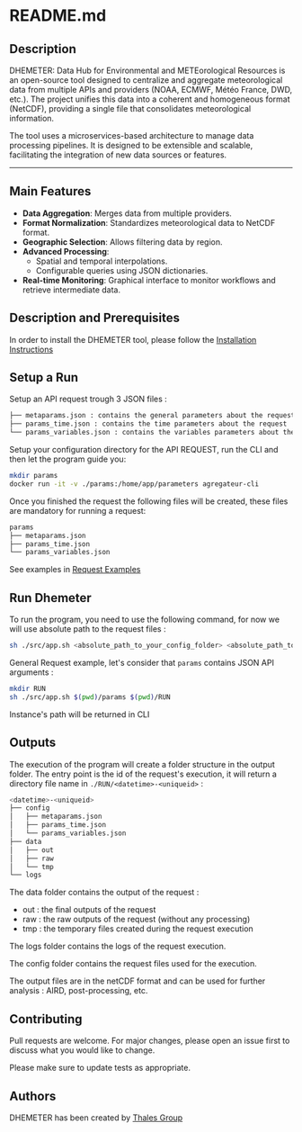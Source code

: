 # README.md
## Description
DHEMETER: Data Hub for Environmental and METEorological Resources is an open-source tool designed to centralize and aggregate meteorological data from multiple APIs and providers (NOAA, ECMWF, Météo France, DWD, etc.). The project unifies this data into a coherent and homogeneous format (NetCDF), providing a single file that consolidates meteorological information.

The tool uses a microservices-based architecture to manage data processing pipelines. It is designed to be extensible and scalable, facilitating the integration of new data sources or features.

---

## Main Features
- **Data Aggregation**: Merges data from multiple providers.
- **Format Normalization**: Standardizes meteorological data to NetCDF format.
- **Geographic Selection**: Allows filtering data by region.
- **Advanced Processing**:
  - Spatial and temporal interpolations.
  - Configurable queries using JSON dictionaries.
- **Real-time Monitoring**: Graphical interface to monitor workflows and retrieve intermediate data.

## Description and Prerequisites

In order to install the DHEMETER tool, please follow the [Installation Instructions](./INSTALL.md)

## Setup a Run

Setup an API request trough 3 JSON files :
```bash
├── metaparams.json : contains the general parameters about the request
├── params_time.json : contains the time parameters about the request
└── params_variables.json : contains the variables parameters about the request
```

Setup your configuration directory for the API REQUEST, run the CLI and then let the program guide you:
```bash
mkdir params
docker run -it -v ./params:/home/app/parameters agregateur-cli
```
Once you finished the request the following files will be created, these files are mandatory for running a request:
```bash
params
├── metaparams.json
├── params_time.json
└── params_variables.json
```

See examples in [Request Examples](./config)

## Run Dhemeter

To run the program, you need to use the following command, for now we will use absolute path to the request files :

```bash
sh ./src/app.sh <absolute_path_to_your_config_folder> <absolute_path_to_your_output_folder>
```

General Request example, let's consider that ``params`` contains JSON API arguments :
```bash
mkdir RUN
sh ./src/app.sh $(pwd)/params $(pwd)/RUN
```

Instance's path will be returned in CLI

##  Outputs

The execution of the program will create a folder structure in the output folder. 
The entry point is the id of the request's execution, it will return a directory file name in ``./RUN/<datetime>-<uniqueid>`` :
```bash
<datetime>-<uniqueid>
├── config
│   ├── metaparams.json
│   ├── params_time.json
│   └── params_variables.json
├── data
│   ├── out
│   ├── raw
│   └── tmp
└── logs
```


The data folder contains the output of the request :
- out : the final outputs of the request
- raw : the raw outputs of the request (without any processing)
- tmp : the temporary files created during the request execution

The logs folder contains the logs of the request execution.

The config folder contains the request files used for the execution.

The output files are in the netCDF format and can be used for further analysis : AIRD, post-processing, etc.


## Contributing

Pull requests are welcome. For major changes, please open an issue first
to discuss what you would like to change.

Please make sure to update tests as appropriate.

## Authors

DHEMETER has been created by [Thales Group](https://www.thalesgroup.com/fr)